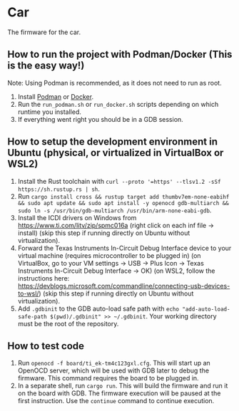 # Car

The firmware for the car.

## How to run the project with Podman/Docker (This is the easy way!)
Note: Using Podman is recommended, as it does not need to run as root.
1. Install [Podman](https://podman.io/getting-started/installation) or [Docker](https://docs.docker.com/get-docker/).
2. Run the `run_podman.sh` or `run_docker.sh` scripts depending on which runtime you installed.
3. If everything went right you should be in a GDB session.

## How to setup the development environment in Ubuntu (physical, or virtualized in VirtualBox or WSL2)
1. Install the Rust toolchain with `curl --proto '=https' --tlsv1.2 -sSf https://sh.rustup.rs | sh`.
2. Run `cargo install cross && rustup target add thumbv7em-none-eabihf && sudo apt update && sudo apt install -y openocd gdb-multiarch && sudo ln -s /usr/bin/gdb-multiarch /usr/bin/arm-none-eabi-gdb`.
3. Install the ICDI drivers on Windows from https://www.ti.com/litv/zip/spmc016a (right click on each inf file -> install) (skip this step if running directly on Ubuntu without virtualization).
4. Forward the Texas Instruments In-Circuit Debug Interface device to your virtual machine (requires microcontroller to be plugged in) (on VirtualBox, go to your VM settings -> USB -> Plus Icon -> Texas Instruments In-Circuit Debug Interface -> OK) (on WSL2, follow the instructions here: https://devblogs.microsoft.com/commandline/connecting-usb-devices-to-wsl/) (skip this step if running directly on Ubuntu without virtualization).
5. Add `.gdbinit` to the GDB auto-load safe path with `echo "add-auto-load-safe-path $(pwd)/.gdbinit" >> ~/.gdbinit`. Your working directory must be the root of the repository.

## How to test code
1. Run `openocd -f board/ti_ek-tm4c123gxl.cfg`. This will start up an OpenOCD server, which will be used with GDB later to debug the firmware. This command requires the board to be plugged in.
2. In a separate shell, run `cargo run`. This will build the firmware and run it on the board with GDB. The firmware execution will be paused at the first instruction. Use the `continue` command to continue execution.
